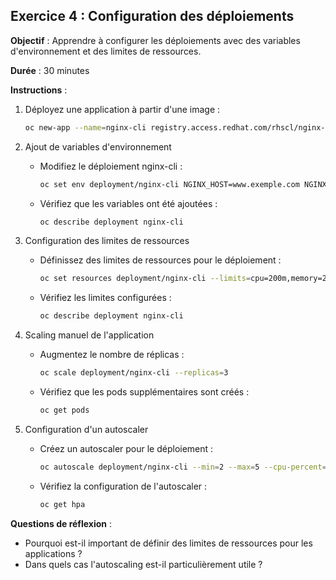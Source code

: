 ## Exercice 4 : Configuration des déploiements

**Objectif** : Apprendre à configurer les déploiements avec des variables d'environnement et des limites de ressources.

**Durée** : 30 minutes

**Instructions** :

1. Déployez une application à partir d'une image :
     ```bash
     oc new-app --name=nginx-cli registry.access.redhat.com/rhscl/nginx-114-rhel7
     ```
2. Ajout de variables d'environnement
   - Modifiez le déploiement nginx-cli :
     ```bash
     oc set env deployment/nginx-cli NGINX_HOST=www.exemple.com NGINX_PORT=80
     ```
   - Vérifiez que les variables ont été ajoutées :
     ```bash
     oc describe deployment nginx-cli
     ```

2. Configuration des limites de ressources
   - Définissez des limites de ressources pour le déploiement :
     ```bash
     oc set resources deployment/nginx-cli --limits=cpu=200m,memory=256Mi --requests=cpu=100m,memory=128Mi
     ```
   - Vérifiez les limites configurées :
     ```bash
     oc describe deployment nginx-cli
     ```

3. Scaling manuel de l'application
   - Augmentez le nombre de réplicas :
     ```bash
     oc scale deployment/nginx-cli --replicas=3
     ```
   - Vérifiez que les pods supplémentaires sont créés :
     ```bash
     oc get pods
     ```

4. Configuration d'un autoscaler
   - Créez un autoscaler pour le déploiement :
     ```bash
     oc autoscale deployment/nginx-cli --min=2 --max=5 --cpu-percent=80
     ```
   - Vérifiez la configuration de l'autoscaler :
     ```bash
     oc get hpa
     ```

**Questions de réflexion** :
- Pourquoi est-il important de définir des limites de ressources pour les applications ?
- Dans quels cas l'autoscaling est-il particulièrement utile ?